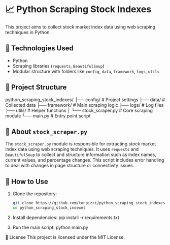# 📈 Python Scraping Stock Indexes

This project aims to collect stock market index data using web scraping techniques in Python.

## 🧰 Technologies Used

- Python
- Scraping libraries (`requests`, `BeautifulSoup`)
- Modular structure with folders like `config`, `data`, `framework`, `logs`, `utils`

## 📁 Project Structure

python_scraping_stock_indexes/
├── config/ # Project settings
├── data/ # Collected data
├── framework/ # Main scraping logic
├── logs/ # Log files
├── utils/ # Helper functions
│ └── stock_scraper.py # Core scraping module
└── main.py # Entry point script


## 📄 About `stock_scraper.py`

The `stock_scraper.py` module is responsible for extracting stock market index data using web scraping techniques. It uses `requests` and `BeautifulSoup` to collect and structure information such as index names, current values, and percentage changes. This script includes error handling to deal with changes in page structure or connectivity issues.

## 🚀 How to Use

1. Clone the repository:
   ```bash
   git clone https://github.com/tonpizzi/python_scraping_stock_indexes.git
   cd python_scraping_stock_indexes

2. Install dependencies:
pip install -r requirements.txt

3. Run the main script:
python main.py

📄 License
This project is licensed under the MIT License.
